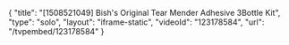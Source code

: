 {
    "title": "[1508521049] Bish's Original Tear Mender Adhesive 3Bottle Kit",
    "type": "solo",
    "layout": "iframe-static",
    "videoId": "123178584",
    "url": "\/tvpembed\/123178584"
}
